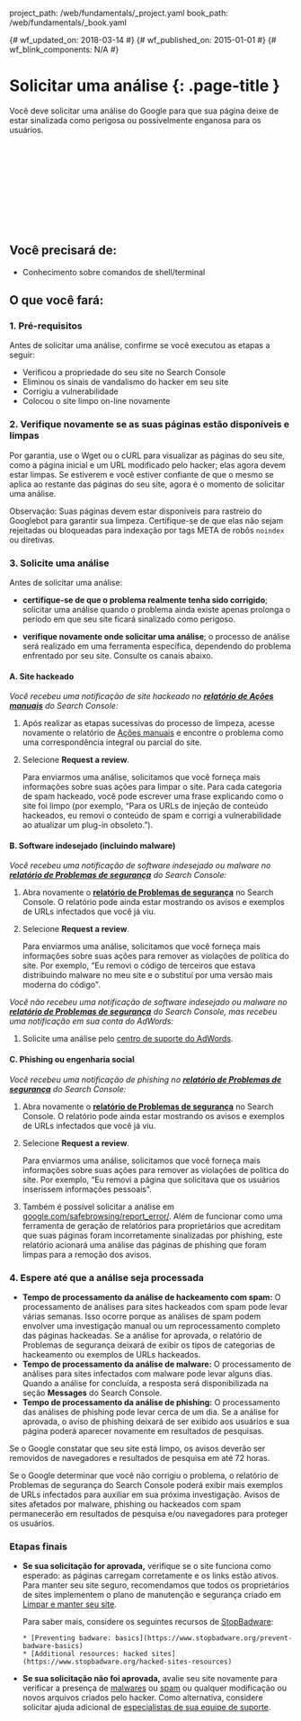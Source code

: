 project_path: /web/fundamentals/_project.yaml
book_path: /web/fundamentals/_book.yaml

{# wf_updated_on: 2018-03-14 #}
{# wf_published_on: 2015-01-01 #}
{# wf_blink_components: N/A #}

# Solicitar uma análise {: .page-title }

Você deve solicitar uma análise do Google para que sua página deixe de estar sinalizada como
perigosa ou possivelmente enganosa para os usuários.

<div class="video-wrapper">
  <iframe class="devsite-embedded-youtube-video" data-video-id="lc3UjnDcMxo"
          data-autohide="1" data-showinfo="0" frameborder="0" allowfullscreen>
  </iframe>
</div>

## Você precisará de:

*   Conhecimento sobre comandos de shell/terminal

## O que você fará:

### 1. Pré-requisitos

Antes de solicitar uma análise, confirme se você executou as etapas a seguir:

* Verificou a propriedade do seu site no Search Console
* Eliminou os sinais de vandalismo do hacker em seu site
* Corrigiu a vulnerabilidade
* Colocou o site limpo on-line novamente

### 2. Verifique novamente se as suas páginas estão disponíveis e limpas

Por garantia, use o Wget ou o cURL para visualizar as páginas do seu site, como a
página inicial e um URL modificado pelo hacker; elas agora devem estar limpas. Se estiverem
e você estiver confiante de que o mesmo se aplica ao restante das páginas do seu site,
agora é o momento de solicitar uma análise.

Observação: Suas páginas devem estar disponíveis para rastreio do Googlebot para garantir
sua limpeza. Certifique-se de que elas não sejam rejeitadas ou bloqueadas para
indexação por tags META de robôs `noindex` ou diretivas.

### 3. Solicite uma análise

Antes de solicitar uma análise:

* **certifique-se de que o problema realmente tenha sido corrigido**;
solicitar uma análise quando o problema ainda existe apenas prolonga o período
em que seu site ficará sinalizado como perigoso.

* **verifique novamente onde solicitar uma análise**; o processo de análise será
realizado em uma ferramenta específica, dependendo do problema enfrentado por seu site.
Consulte os canais abaixo.


#### A. Site hackeado

*Você recebeu uma notificação de site hackeado no
[**relatório de Ações manuais**](https://www.google.com/webmasters/tools/manual-action)
do Search Console:*

1. Após realizar as etapas sucessivas do processo de limpeza,
  acesse novamente o relatório de [Ações manuais](https://www.google.com/webmasters/tools/manual-action)
  e encontre o problema como uma correspondência integral ou parcial
  do site.
2. Selecione **Request a review**.

    Para enviarmos uma análise, solicitamos que você forneça mais informações sobre
    suas ações para limpar o site. Para cada categoria de spam hackeado, você pode escrever uma
    frase explicando como o site foi limpo (por exemplo, “Para os URLs
    de injeção de conteúdo hackeados, eu removi o conteúdo de spam e corrigi
    a vulnerabilidade ao atualizar um plug-in obsoleto.”).


#### B. Software indesejado (incluindo malware)

*Você recebeu uma notificação de software indesejado ou malware no
[**relatório de Problemas de segurança**](https://www.google.com/webmasters/tools/security-issues)
do Search Console:*

1. Abra novamente o
  [**relatório de Problemas de segurança**](https://www.google.com/webmasters/tools/security-issues)
  no Search Console. O relatório pode ainda estar mostrando os avisos e exemplos
  de URLs infectados que você já viu.
2. Selecione **Request a review**.

    Para enviarmos uma análise, solicitamos que você forneça mais informações sobre
    suas ações para remover as violações de política do site. Por exemplo,
    “Eu removi o código de terceiros que estava distribuindo malware no meu
    site e o substituí por uma versão mais moderna do código".


*Você não recebeu uma notificação de software indesejado ou malware no
[**relatório de Problemas de segurança**](https://www.google.com/webmasters/tools/security-issues)
do Search Console, mas recebeu uma notificação em sua conta do AdWords:*

1. Solicite uma análise pelo
  [centro de suporte do AdWords](https://support.google.com/adwords/contact/site_policy).


#### C. Phishing ou engenharia social

*Você recebeu uma notificação de phishing no
[**relatório de Problemas de segurança**](https://www.google.com/webmasters/tools/security-issues)
do Search Console:*

1. Abra novamente o
  [**relatório de Problemas de segurança**](https://www.google.com/webmasters/tools/security-issues)
  no Search Console. O relatório pode ainda estar mostrando os avisos e exemplos
  de URLs infectados que você já viu.
2. Selecione **Request a review**.

    Para enviarmos uma análise, solicitamos que você forneça mais informações sobre
    suas ações para remover as violações de política do site. Por exemplo,
    “Eu removi a página que solicitava que os usuários inserissem informações pessoais".

3. Também é possível solicitar a análise em
  [google.com/safebrowsing/report_error/](https://www.google.com/safebrowsing/report_error/).
  Além de funcionar como uma ferramenta de geração de relatórios para proprietários que acreditam que suas páginas
  foram incorretamente sinalizadas por phishing, este relatório acionará uma análise das
  páginas de phishing que foram limpas para a remoção dos avisos.

### 4. Espere até que a análise seja processada

* **Tempo de processamento da análise de hackeamento com spam:** O processamento de análises para sites hackeados
  com spam pode levar várias semanas. Isso ocorre porque as análises de spam
  podem envolver uma investigação manual ou um reprocessamento completo das
  páginas hackeadas. Se a análise for aprovada, o relatório de Problemas de segurança
  deixará de exibir os tipos de categorias de hackeamento ou exemplos de URLs hackeados.
* **Tempo de processamento da análise de malware:** O processamento de análises para sites infectados com
  malware pode levar alguns dias. Quando a análise for concluída, a
  resposta será disponibilizada na seção **Messages** do Search Console.
* **Tempo de processamento da análise de phishing:** O processamento das análises de phishing pode levar
  cerca de um dia. Se a análise for aprovada, o aviso de phishing deixará de ser exibido
  aos usuários e sua página poderá aparecer novamente em resultados de pesquisas.

Se o Google constatar que seu site está limpo, os avisos deverão ser removidos
de navegadores e resultados de pesquisa em até 72 horas.

Se o Google determinar que você não corrigiu o problema, o relatório de Problemas
de segurança do Search Console poderá exibir mais exemplos de URLs
infectados para auxiliar em sua próxima investigação. Avisos de sites afetados por malware, phishing ou hackeados
com spam permanecerão em resultados de pesquisa e/ou navegadores
para proteger os usuários.

### Etapas finais

* **Se sua solicitação for aprovada,** verifique se o site funciona como esperado:
  as páginas carregam corretamente e os links estão ativos. Para manter seu site seguro,
  recomendamos que todos os proprietários de sites implementem o plano de manutenção
  e segurança criado em [Limpar e manter seu site](clean_site).

    Para saber mais, considere os seguintes recursos de
    [StopBadware](https://www.stopbadware.org):

      * [Preventing badware: basics](https://www.stopbadware.org/prevent-badware-basics)
      * [Additional resources: hacked sites](https://www.stopbadware.org/hacked-sites-resources)

* **Se sua solicitação não foi aprovada,** avalie seu site novamente para verificar a presença de 
  [malwares](hacked_with_malware) ou [spam](hacked_with_spam) ou qualquer
  modificação ou novos arquivos criados pelo hacker. Como alternativa, considere
  solicitar ajuda adicional de
  [especialistas de sua equipe de suporte](support_team).
